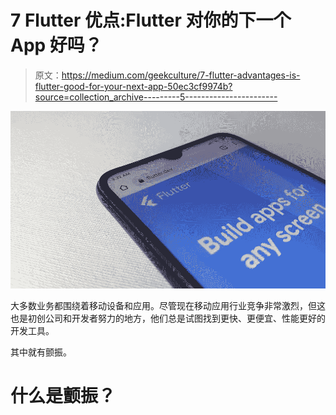 # 7 Flutter 优点:Flutter 对你的下一个 App 好吗？

> 原文：<https://medium.com/geekculture/7-flutter-advantages-is-flutter-good-for-your-next-app-50ec3cf9974b?source=collection_archive---------5----------------------->

![](img/b7644f471737726db71f23d8fb85b4ac.png)

大多数业务都围绕着移动设备和应用。尽管现在移动应用行业竞争非常激烈，但这也是初创公司和开发者努力的地方，他们总是试图找到更快、更便宜、性能更好的开发工具。

其中就有颤振。

# **什么是颤振？**